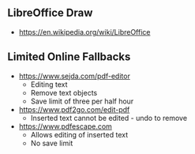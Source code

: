 ## LibreOffice Draw

- https://en.wikipedia.org/wiki/LibreOffice

## Limited Online Fallbacks

- https://www.sejda.com/pdf-editor
  - Editing text
  - Remove text objects
  - Save limit of three per half hour
- https://www.pdf2go.com/edit-pdf
  - Inserted text cannot be edited - undo to remove
- https://www.pdfescape.com
  - Allows editing of inserted text
  - No save limit
